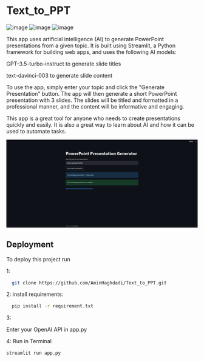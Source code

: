 # Text_to_PPT

![image](https://img.shields.io/badge/-LangChain-32CD32?logo=LangChain&logoColor=white&style=for-the-badge)
![image](https://img.shields.io/badge/Streamlit-FF4B4B.svg?style=for-the-badge&logo=Streamlit&logoColor=white)
![image](https://img.shields.io/badge/OpenAI-412991.svg?style=for-the-badge&logo=OpenAI&logoColor=white)

This app uses artificial intelligence (AI) to generate PowerPoint presentations from a given topic. It is built using Streamlit, a Python framework for building web apps, and uses the following AI models:

GPT-3.5-turbo-instruct to generate slide titles

text-davinci-003 to generate slide content

To use the app, simply enter your topic and click the "Generate Presentation" button. The app will then generate a short PowerPoint presentation with 3 slides. The slides will be titled and formatted in a professional manner, and the content will be informative and engaging.

This app is a great tool for anyone who needs to create presentations quickly and easily. It is also a great way to learn about AI and how it can be used to automate tasks.

![Alt text](<Screenshot 2023-10-03 104745.png>)


## Deployment

To deploy this project run

1:
```bash
  git clone https://github.com/AminHaghdadi/Text_to_PPT.git
```
2: install requirements:
```bash
  pip install -r requirement.txt 
```
3:

Enter your OpenAI API in app.py 

4: Run in Terminal
```bash
streamlit run app.py
```
